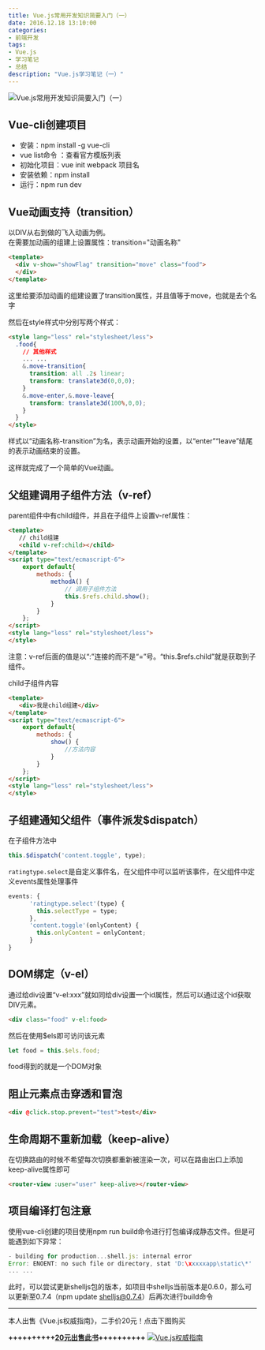 ```yaml
---
title: Vue.js常用开发知识简要入门（一）
date: 2016.12.18 13:10:00
categories:
- 前端开发
tags:
- Vue.js
- 学习笔记
- 总结
description: "Vue.js学习笔记（一）"
---
```


![Vue.js常用开发知识简要入门（一）](http://upload-images.jianshu.io/upload_images/68937-7689aa4711f8e5ed.jpg?imageMogr2/auto-orient/strip%7CimageView2/2/w/1240)
## Vue-cli创建项目

- 安装：npm install -g vue-cli
- vue list命令 ：查看官方模版列表
- 初始化项目：vue init webpack 项目名 
- 安装依赖：npm install 
- 运行：npm run dev

## Vue动画支持（transition）

以DIV从右到做的飞入动画为例。  
在需要加动画的组建上设置属性：transition="动画名称"  
```html
<template>
  <div v-show="showFlag" transition="move" class="food">
  </div>
</template>
```
这里给要添加动画的组建设置了transition属性，并且值等于move，也就是去个名字

然后在style样式中分别写两个样式：
```html
<style lang="less" rel="stylesheet/less">
  .food{
    // 其他样式
    ... ...
    &.move-transition{
      transition: all .2s linear;
      transform: translate3d(0,0,0);
    }
    &.move-enter,&.move-leave{
      transform: translate3d(100%,0,0);
    }
  }
</style>
```
样式以“动画名称-transition”为名，表示动画开始的设置，以“enter”“leave”结尾的表示动画结束的设置。

这样就完成了一个简单的Vue动画。

## 父组建调用子组件方法（v-ref）

parent组件中有child组件，并且在子组件上设置v-ref属性：
```html
<template>
   // child组建
   <child v-ref:child></child>
</template>
<script type="text/ecmascript-6">
    export default{
        methods: {
            methodA() {
                // 调用子组件方法
                this.$refs.child.show();
            }
        }
    };
</script>
<style lang="less" rel="stylesheet/less">
</style>
```
注意：v-ref后面的值是以“:”连接的而不是“=”号。“this.$refs.child”就是获取到子组件。

child子组件内容
```html
<template>
   <div>我是child组建</div>
</template>
<script type="text/ecmascript-6">
    export default{
        methods: {
            show() {
                //方法内容
            }
        }
    };
</script>
<style lang="less" rel="stylesheet/less">
</style>
```

## 子组建通知父组件（事件派发$dispatch）

在子组件方法中
```js
this.$dispatch('content.toggle', type);
```

`ratingtype.select`是自定义事件名，在父组件中可以监听该事件，在父组件中定义events属性处理事件
```js
events: {
      'ratingtype.select'(type) {
        this.selectType = type;
      },
      'content.toggle'(onlyContent) {
        this.onlyContent = onlyContent;
      }
}
```

## DOM绑定（v-el）

通过给div设置“v-el:xxx”就如同给div设置一个id属性，然后可以通过这个id获取DIV元素。
```html
<div class="food" v-el:food>
```

然后在使用$els即可访问该元素
```js
let food = this.$els.food;
```
food得到的就是一个DOM对象

## 阻止元素点击穿透和冒泡
```html
<div @click.stop.prevent="test">test</div>
```

## 生命周期不重新加载（keep-alive）

在切换路由的时候不希望每次切换都重新被渲染一次，可以在路由出口上添加keep-alive属性即可
```html
<router-view :user="user" keep-alive></router-view>
```
## 项目编译打包注意
使用vue-cli创建的项目使用npm run build命令进行打包编译成静态文件。但是可能遇到如下异常：
```js
- building for production...shell.js: internal error
Error: ENOENT: no such file or directory, stat 'D:\xxxxxapp\static\*'
... ...
```
此时，可以尝试更新shelljs包的版本，如项目中shelljs当前版本是0.6.0，那么可以更新至0.7.4（npm update shelljs@0.7.4）后再次进行build命令

***********
本人出售《Vue.js权威指南》，二手价20元！点击下图购买

**++++++++++[20元出售此书](http://dunizb.com/obook/)++++++++++**
[![Vue.js权威指南](http://upload-images.jianshu.io/upload_images/68937-4b8b1cbd73a8fd1c.png?imageMogr2/auto-orient/strip%7CimageView2/2/w/1240)](http://dunizb.com/obook/)